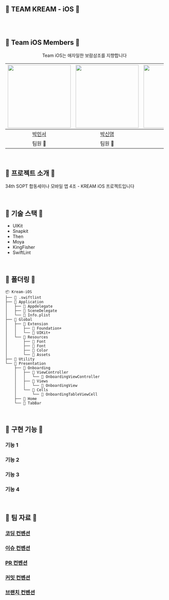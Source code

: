 ## 🍦 TEAM KREAM - iOS 🍦

<p align="center">
  <br>
<!--   KREAM 대문 사진 -->
  <br>
</p>

## 🍨 Team iOS Members 🍨

<div align=center>
  Team iOS는 애자일한 보람삼조를 지향합니다
  
<img width="200px" src="https://avatars.githubusercontent.com/u/125115284?v=4"/> | <img width="200px" src="https://avatars.githubusercontent.com/u/114901417?v=4"/> | <img width="200px" src="https://avatars.githubusercontent.com/u/88605949?v=4"/> |
|:-----:|:-----:|:-----:|
|[박민서](https://github.com/FpRaArNkK)|[박신영](https://github.com/ParkSY0919)|[송여경](https://github.com/0gonge)|
|팀원 👻|팀원 👻|팀원 👻|

</div>
<br>

## 🥯 프로젝트 소개 🥯

<p align="justify">
34th SOPT 합동세미나 모바일 앱 4조 - KREAM iOS 프로젝트입니다
</p>
<br>

## 🧁 기술 스택 🧁

- UIKit
- Snapkit
- Then
- Moya
- KingFisher
- SwiftLint

<br>

## 🍮 폴더링 🍮

```
📦 Kream-iOS
├── 📜 .swiftlint
├── 📂 Application
│   ├── 📜 Appdelegate
│   ├── 📜 SceneDelegate
│   └── 📜 Info.plist
├── 📂 Global
│   ├── 📂 Extension
│   │   ├── 📂 Foundation+
│   │   └── 📂 UIKit+
│   └── 📂 Resources
│       ├── 📂 Font
│       ├── 📜 Font
│       ├── 📜 Color
│       └── 📜 Assets
├── 📂 Utility
└── 📂 Presentation
    ├── 📂 Onboarding
    │   ├── 📂 ViewController
    │   │   └── 📜 OnboardingViewController
    │   ├── 📂 Views
    │   │   └── 📜 OnboardingView
    │   └── 📂 Cells
    │       └── 📜 OnboardingTableViewCell
    ├── 📂 Home
    └── 📂 TabBar
```

<br>

## 🍰 구현 기능 🍰

### 기능 1

### 기능 2

### 기능 3

### 기능 4

<br>

## 🍧 팀 자료 🍧
### [코딩 컨벤션](https://www.notion.so/sopt-official/cf260f8f02cf4a3a98ba447a94cc18c2?pvs=4)
### [이슈 컨벤션](https://www.notion.so/sopt-official/34d88ba98715456f966162689d35c7fa?pvs=4)
### [PR 컨벤션](https://www.notion.so/sopt-official/b1ec0bbc6fa84db18df3a0b8d0409f66?pvs=4)
### [커밋 컨벤션](https://www.notion.so/sopt-official/ea6353576e584e519a4b79513bc6f624?pvs=4)
### [브랜치 컨벤션](https://www.notion.so/sopt-official/5cdaa79a9def4bafbb5475116d2c51bc?pvs=4)

